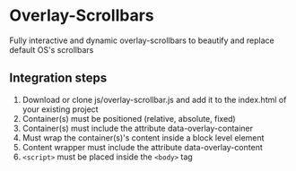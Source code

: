 # Overlay-Scrollbars
Fully interactive and dynamic overlay-scrollbars to beautify and replace default OS's scrollbars

## Integration steps
1. Download or clone js/overlay-scrollbar.js and add it to the index.html of your existing project
2. Container(s) must be positioned (relative, absolute, fixed)
2. Container(s) must include the attribute data-overlay-container
3. Must wrap the container(s)'s content inside a block level element
4. Content wrapper must include the attribute data-overlay-content
5. `<script>` must be placed inside the `<body>` tag